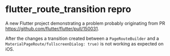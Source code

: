 # flutter_route_transition repro

A new Flutter project demonstrating a problem probably originating from PR https://github.com/flutter/flutter/pull/150031.

After the changes a transition created between a `PageRouteBuilder` and a `MaterialPageRoute/fullscreenDialog: true)` is not working as expected on iOS.
